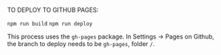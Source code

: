 TO DEPLOY TO GITHUB PAGES:

`npm run build`
`npm run deploy`

This process uses the `gh-pages` package. In Settings -> Pages on Github, the branch to deploy needs to be `gh-pages`, folder `/`.